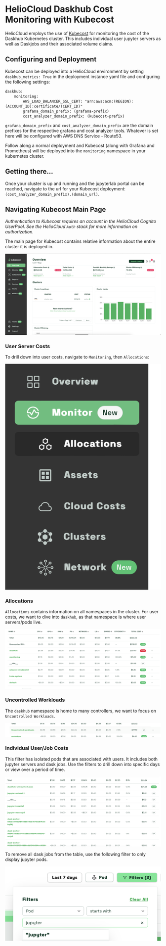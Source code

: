 # HelioCloud Daskhub Cost Monitoring with Kubecost

HelioCloud employs the use of [Kubecost](https://github.com/kubecost) for monitoring the cost of the Daskhub Kubernetes cluster. This includes individual user jupyter servers as well as Daskjobs and their associated volume claims.

## Configuring and Deployment

Kubecost can be deployed into a HelioCloud environment by setting `daskhub_metrics: True` in the deployment instance yaml file and configuring the following settings:

```
daskhub:
    monitoring:
        AWS_LOAD_BALANCER_SSL_CERT: "arn:aws:acm:(REGION):(ACCOUNT_ID):certificate/(CERT_ID)"
        grafana_domain_prefix: (grafana-prefix)
        cost_analyzer_domain_prefix: (kubecost-prefix)
```

`grafana_domain_prefix` and `cost_analyzer_domain_prefix` are the domain prefixes for the respective grafana and cost analyzer tools. Whatever is set here will be configured with AWS DNS Service - Route53.

Follow along a normal deployment and Kubecost (along with Grafana and Prometheus) will be deployed into the `monitoring` namespace in your kubernetes cluster.

## Getting there...

Once your cluster is up and running and the jupyterlab portal can be reached, navigate to the url for your Kubecost deployment: `(cost_analyzer_domain_prefix).(domain_url)`.

## Navigating Kubecost Main Page

*Authentication to Kubecost requires an account in the HelioCloud Cognito UserPool. See the HelioCloud `Auth` stack for more information on authorization.*

The main page for Kubecost contains relative information about the entire cluster it is deployed in.

![kubecost main page](instruction_images/kubecost_main_page.png)

### User Server Costs

To drill down into user costs, navigate to `Monitoring`, then `Allocations`:

![kubecost side panel](instruction_images/kubecost_side_panel.png)

### Allocations

`Allocations` contains information on all namespaces in the cluster. For user costs, we want to dive into `daskhub`, as that namespace is where user servers/pods live.

![kubecost allocations page](instruction_images/kubecost_allocations_table.png)

### Uncontrolled Workloads

The `daskhub` namespace is home to many controllers, we want to focus on `Uncontrolled Workloads`.

![kubecost uncontrolled workloads](instruction_images/kubecost_uncontrolled_workloads.png)


### Individual User/Job Costs

This filter has isolated pods that are associated with users. It includes both jupyter servers and dask jobs. Use the filters to drill down into specific days or view over a period of time.

![kubecost user costs](instruction_images/kubecost_user_costs.png)


To remove all dask jobs from the table, use the following filter to only display jupyter pods.

![kubecost filter jupyter](instruction_images/kubecost_filter_jupyter.png)

